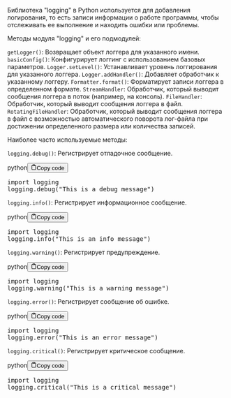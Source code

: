 <p>Библиотека "logging" в Python используется для добавления логирования,
то есть записи информации о работе программы, чтобы отслеживать ее выполнение и находить ошибки или проблемы.</p>
<p>Методы модуля "logging" и его подмодулей:</p>
<p><code>getLogger()</code>: Возвращает объект логгера для указанного имени.
<code>basicConfig()</code>: Конфигурирует логгинг с использованием базовых параметров.
<code>Logger.setLevel()</code>: Устанавливает уровень логгирования для указанного логгера.
<code>Logger.addHandler()</code>: Добавляет обработчик к указанному логгеру.
<code>Formatter.format()</code>: Форматирует записи логгера в определенном формате.
<code>StreamHandler</code>: Обработчик, который выводит сообщения логгера в поток (например, на консоль).
<code>FileHandler</code>: Обработчик, который выводит сообщения логгера в файл.
<code>RotatingFileHandler</code>: Обработчик, который выводит сообщения логгера в файл с возможностью
автоматического поворота лог-файла при достижении определенного размера или количества записей.</p>
<p>Наиболее часто используемые методы:</p>
<p><code>logging.debug()</code>: Регистрирует отладочное сообщение.</p>
<div class="code-element"><div class="lang-line"><text>python</text><button class="copy-button" id="code232b" onclick="copyCode(code232, code232b)"><svg stroke="currentColor" fill="none" stroke-width="2" viewBox="0 0 24 24" stroke-linecap="round" stroke-linejoin="round" class="h-4 w-4" height="1em" width="1em" xmlns="http://www.w3.org/2000/svg"><path d="M16 4h2a2 2 0 0 1 2 2v14a2 2 0 0 1-2 2H6a2 2 0 0 1-2-2V6a2 2 0 0 1 2-2h2"></path><rect x="8" y="2" width="8" height="4" rx="1" ry="1"></rect></svg><text>Copy code</text></button></div><div class="code" id="code232"><div class="highlight"><pre><span></span><span class="kn">import</span> <span class="nn">logging</span>
<span class="n">logging</span><span class="o">.</span><span class="n">debug</span><span class="p">(</span><span class="s2">&quot;This is a debug message&quot;</span><span class="p">)</span>
</pre></div></div></div>

<p><code>logging.info()</code>: Регистрирует информационное сообщение.</p>
<div class="code-element"><div class="lang-line"><text>python</text><button class="copy-button" id="code233b" onclick="copyCode(code233, code233b)"><svg stroke="currentColor" fill="none" stroke-width="2" viewBox="0 0 24 24" stroke-linecap="round" stroke-linejoin="round" class="h-4 w-4" height="1em" width="1em" xmlns="http://www.w3.org/2000/svg"><path d="M16 4h2a2 2 0 0 1 2 2v14a2 2 0 0 1-2 2H6a2 2 0 0 1-2-2V6a2 2 0 0 1 2-2h2"></path><rect x="8" y="2" width="8" height="4" rx="1" ry="1"></rect></svg><text>Copy code</text></button></div><div class="code" id="code233"><div class="highlight"><pre><span></span><span class="kn">import</span> <span class="nn">logging</span>
<span class="n">logging</span><span class="o">.</span><span class="n">info</span><span class="p">(</span><span class="s2">&quot;This is an info message&quot;</span><span class="p">)</span>
</pre></div></div></div>

<p><code>logging.warning()</code>: Регистрирует предупреждение.</p>
<div class="code-element"><div class="lang-line"><text>python</text><button class="copy-button" id="code234b" onclick="copyCode(code234, code234b)"><svg stroke="currentColor" fill="none" stroke-width="2" viewBox="0 0 24 24" stroke-linecap="round" stroke-linejoin="round" class="h-4 w-4" height="1em" width="1em" xmlns="http://www.w3.org/2000/svg"><path d="M16 4h2a2 2 0 0 1 2 2v14a2 2 0 0 1-2 2H6a2 2 0 0 1-2-2V6a2 2 0 0 1 2-2h2"></path><rect x="8" y="2" width="8" height="4" rx="1" ry="1"></rect></svg><text>Copy code</text></button></div><div class="code" id="code234"><div class="highlight"><pre><span></span><span class="kn">import</span> <span class="nn">logging</span>
<span class="n">logging</span><span class="o">.</span><span class="n">warning</span><span class="p">(</span><span class="s2">&quot;This is a warning message&quot;</span><span class="p">)</span>
</pre></div></div></div>

<p><code>logging.error()</code>: Регистрирует сообщение об ошибке.</p>
<div class="code-element"><div class="lang-line"><text>python</text><button class="copy-button" id="code235b" onclick="copyCode(code235, code235b)"><svg stroke="currentColor" fill="none" stroke-width="2" viewBox="0 0 24 24" stroke-linecap="round" stroke-linejoin="round" class="h-4 w-4" height="1em" width="1em" xmlns="http://www.w3.org/2000/svg"><path d="M16 4h2a2 2 0 0 1 2 2v14a2 2 0 0 1-2 2H6a2 2 0 0 1-2-2V6a2 2 0 0 1 2-2h2"></path><rect x="8" y="2" width="8" height="4" rx="1" ry="1"></rect></svg><text>Copy code</text></button></div><div class="code" id="code235"><div class="highlight"><pre><span></span><span class="kn">import</span> <span class="nn">logging</span>
<span class="n">logging</span><span class="o">.</span><span class="n">error</span><span class="p">(</span><span class="s2">&quot;This is an error message&quot;</span><span class="p">)</span>
</pre></div></div></div>

<p><code>logging.critical()</code>: Регистрирует критическое сообщение.</p>
<div class="code-element"><div class="lang-line"><text>python</text><button class="copy-button" id="code236b" onclick="copyCode(code236, code236b)"><svg stroke="currentColor" fill="none" stroke-width="2" viewBox="0 0 24 24" stroke-linecap="round" stroke-linejoin="round" class="h-4 w-4" height="1em" width="1em" xmlns="http://www.w3.org/2000/svg"><path d="M16 4h2a2 2 0 0 1 2 2v14a2 2 0 0 1-2 2H6a2 2 0 0 1-2-2V6a2 2 0 0 1 2-2h2"></path><rect x="8" y="2" width="8" height="4" rx="1" ry="1"></rect></svg><text>Copy code</text></button></div><div class="code" id="code236"><div class="highlight"><pre><span></span><span class="kn">import</span> <span class="nn">logging</span>
<span class="n">logging</span><span class="o">.</span><span class="n">critical</span><span class="p">(</span><span class="s2">&quot;This is a critical message&quot;</span><span class="p">)</span>
</pre></div></div></div>